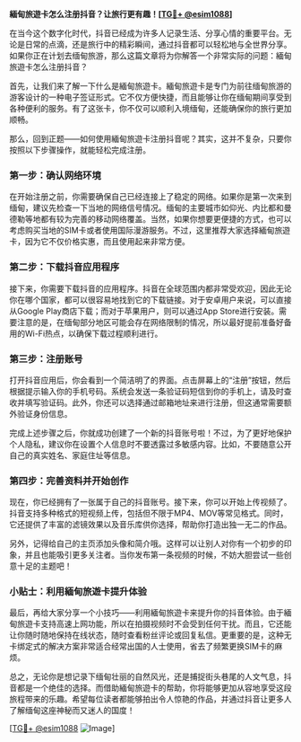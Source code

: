 **緬甸旅遊卡怎么注册抖音？让旅行更有趣！[[TG💪+ @esim1088](https://t.me/s/esim1088)]**

在当今这个数字化时代，抖音已经成为许多人记录生活、分享心情的重要平台。无论是日常的点滴，还是旅行中的精彩瞬间，通过抖音都可以轻松地与全世界分享。如果你正在计划去缅甸旅游，那么这篇文章将为你解答一个非常实际的问题：緬甸旅遊卡怎么注册抖音？

首先，让我们来了解一下什么是緬甸旅遊卡。緬甸旅遊卡是专门为前往缅甸旅游的游客设计的一种电子签证形式。它不仅方便快捷，而且能够让你在缅甸期间享受到各种便利的服务。有了这张卡，你不仅可以顺利入境缅甸，还能确保你的旅行更加顺畅。

那么，回到正题——如何使用緬甸旅遊卡注册抖音呢？其实，这并不复杂，只要你按照以下步骤操作，就能轻松完成注册。

### 第一步：确认网络环境

在开始注册之前，你需要确保自己已经连接上了稳定的网络。如果你是第一次来到缅甸，建议先检查一下当地的网络信号情况。缅甸的主要城市如仰光、内比都和曼德勒等地都有较为完善的移动网络覆盖。当然，如果你想要更便捷的方式，也可以考虑购买当地的SIM卡或者使用国际漫游服务。不过，这里推荐大家选择緬甸旅遊卡，因为它不仅价格实惠，而且使用起来非常方便。

### 第二步：下载抖音应用程序

接下来，你需要下载抖音的应用程序。抖音在全球范围内都非常受欢迎，因此无论你在哪个国家，都可以很容易地找到它的下载链接。对于安卓用户来说，可以直接从Google Play商店下载；而对于苹果用户，则可以通过App Store进行安装。需要注意的是，在缅甸部分地区可能会存在网络限制的情况，所以最好提前准备好备用的Wi-Fi热点，以确保下载过程顺利进行。

### 第三步：注册账号

打开抖音应用后，你会看到一个简洁明了的界面。点击屏幕上的“注册”按钮，然后根据提示输入你的手机号码。系统会发送一条验证码短信到你的手机上，请及时查收并填写验证码。此外，你还可以选择通过邮箱地址来进行注册，但这通常需要额外验证身份信息。

完成上述步骤之后，你就成功创建了一个新的抖音账号啦！不过，为了更好地保护个人隐私，建议你在设置个人信息时不要透露过多敏感内容。比如，不要随意公开自己的真实姓名、家庭住址等信息。

### 第四步：完善资料并开始创作

现在，你已经拥有了一张属于自己的抖音账号。接下来，你可以开始上传视频了。抖音支持多种格式的短视频上传，包括但不限于MP4、MOV等常见格式。同时，它还提供了丰富的滤镜效果以及音乐库供你选择，帮助你打造出独一无二的作品。

另外，记得给自己的主页添加头像和简介哦。这样可以让别人对你有一个初步的印象，并且也能吸引更多关注者。当你发布第一条视频的时候，不妨大胆尝试一些创意十足的主题吧！

### 小贴士：利用緬甸旅遊卡提升体验

最后，再给大家分享一个小技巧——利用緬甸旅遊卡来提升你的抖音体验。由于緬甸旅遊卡支持高速上网功能，所以在拍摄视频时不会受到任何干扰。而且，它还能让你随时随地保持在线状态，随时查看粉丝评论或回复私信。更重要的是，这种无卡绑定式的解决方案非常适合经常出国的人士使用，省去了频繁更换SIM卡的麻烦。

总之，无论你是想记录下缅甸壮丽的自然风光，还是捕捉街头巷尾的人文气息，抖音都是一个绝佳的选择。而借助緬甸旅遊卡的帮助，你将能够更加从容地享受这段旅程带来的乐趣。希望每位读者都能够拍出令人惊艳的作品，并通过抖音让更多人了解缅甸这座神秘而又迷人的国度！

[[TG💪+ @esim1088](https://t.me/s/esim1088) ![Image](https://i.postimg.cc/4NQfJmqS/Snipaste-2025-05-13-00-14-12.png)]